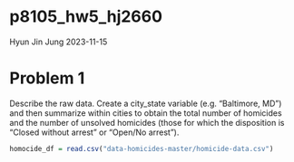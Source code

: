 p8105_hw5_hj2660
================
Hyun Jin Jung
2023-11-15

# Problem 1

Describe the raw data. Create a city_state variable (e.g. “Baltimore,
MD”) and then summarize within cities to obtain the total number of
homicides and the number of unsolved homicides (those for which the
disposition is “Closed without arrest” or “Open/No arrest”).

``` r
homocide_df = read.csv("data-homicides-master/homicide-data.csv")
```
